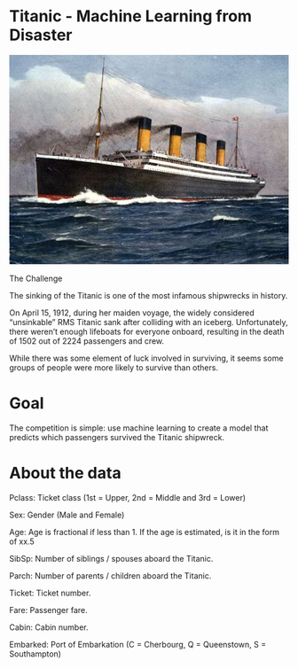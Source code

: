 # Titanic - Machine Learning from Disaster

![Screenshot](screenshot.jpeg)

The Challenge

The sinking of the Titanic is one of the most infamous shipwrecks in history.

On April 15, 1912, during her maiden voyage, the widely considered “unsinkable” RMS Titanic sank after colliding with an iceberg. Unfortunately, there weren’t enough lifeboats for everyone onboard, resulting in the death of 1502 out of 2224 passengers and crew.

While there was some element of luck involved in surviving, it seems some groups of people were more likely to survive than others.

# Goal

The competition is simple: use machine learning to create a model that predicts which passengers survived the Titanic shipwreck.

# About the data

Pclass: Ticket class (1st = Upper, 2nd = Middle and 3rd = Lower)

Sex: Gender (Male and Female)

Age: Age is fractional if less than 1. If the age is estimated, is it in the form of xx.5

SibSp: Number of siblings / spouses aboard the Titanic.

Parch: Number of parents / children aboard the Titanic.

Ticket: Ticket number.

Fare: Passenger fare.

Cabin: Cabin number.

Embarked: Port of Embarkation (C = Cherbourg, Q = Queenstown, S = Southampton)
